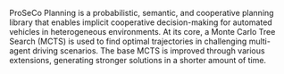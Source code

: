 ProSeCo Planning is a probabilistic, semantic, and cooperative planning library that enables implicit cooperative decision-making for automated vehicles in heterogeneous environments. At its core, a Monte Carlo Tree Search (MCTS) is used to find optimal trajectories in challenging multi-agent driving scenarios. The base MCTS is improved through various extensions, generating stronger solutions in a shorter amount of time.
